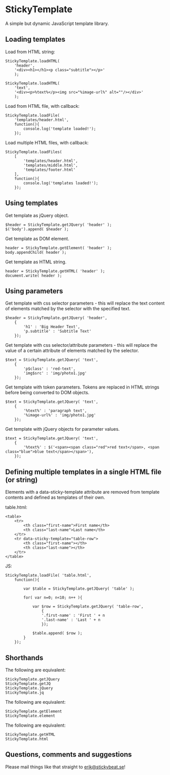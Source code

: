 StickyTemplate
==============

A simple but dynamic JavaScript template library.

Loading templates
-----------------

Load from HTML string:

	StickyTemplate.loadHTML( 
		'header', 
		'<div><h1></h1><p class="subtitle"></p>'
		);

	StickyTemplate.loadHTML( 
		'text', 
		'<div><p>%text%</p><img src="%image-url%" alt=""/></div>'
		);

Load from HTML file, with callback:

	StickyTemplate.loadFile( 
		'templates/header.html', 
		function(){
			console.log('template loaded!');
		});

Load multiple HTML files, with callback:

	StickyTemplate.loadFiles(
		[
			'templates/header.html',
			'templates/middle.html',
			'templates/footer.html'
		],
		function(){
			console.log('templates loaded!');
		});

Using templates
---------------

Get template as jQuery object.

	$header = StickyTemplate.getJQuery( 'header' );
	$('body').append( $header );

Get template as DOM element.

	header = StickyTemplate.getElement( 'header' );
	body.appendChild( header );

Get template as HTML string.

	header = StickyTemplate.getHTML( 'header' );
	document.write( header );


Using parameters
----------------

Get template with css selector parameters - this will replace the text content of elements matched by the selector with the specified text.

	$header = StickyTemplate.getJQuery( 'header',
		{
			'h1' : 'Big Header Text',
			'p.subtitle' : 'Subtitle Text'
		});

Get template with css selector/attribute parameters - this will replace the value of a certain attribute of elements matched by the selector.

	$text = StickyTemplate.getJQuery( 'text',
		{
			'p$class' : 'red-text',
			'img$src' : 'img/photo1.jpg'
		});

Get template with token parameters. Tokens are replaced in HTML strings before being converted to DOM objects.

	$text = StickyTemplate.getJQuery( 'text',
		{
			'%text%' : 'paragraph text',
			'%image-url%' : 'img/photo1.jpg'
		});

Get template with jQuery objects for parameter values.

	$text = StickyTemplate.getJQuery( 'text',
		{
			'%text%' : $('<span><span class="red">red text</span>, <span class="blue">blue text</span></span>'),
		});



Defining multiple templates in a single HTML file (or string)
-------------------------------------------------------------

Elements with a data-sticky-template attribute are removed from template contents and defined as templates of their own.

table.html:

	<table>
		<tr>
			<th class="first-name">First name</th>
			<th class="last-name">Last name</th>
		</tr>
		<tr data-sticky-template="table-row">
			<th class="first-name"></th>
			<th class="last-name"></th>
		</tr>
	</table>

JS:

	StickyTemplate.loadFile( 'table.html',
		function(){

			var $table = StickyTemplate.getJQuery( 'table' );

			for( var n=0; n<10; n++ ){

				var $row = StickyTemplate.getJQuery( 'table-row', 
					{
					'.first-name' : 'First ' + n 
					'.last-name' : 'Last ' + n 
					});

				$table.append( $row );
			}
		});


Shorthands
----------

The following are equivalent:

	StickyTemplate.getJQuery
	StickyTemplate.getJQ
	StickyTemplate.jQuery
	StickyTemplate.jq
 
The following are equivalent:

	StickyTemplate.getElement
	StickyTemplate.element
 
The following are equivalent:

	StickyTemplate.getHTML
	StickyTemplate.html


Questions, comments and suggestions
-----------------------------------

Please mail things like that straight to erik@stickybeat.se!
